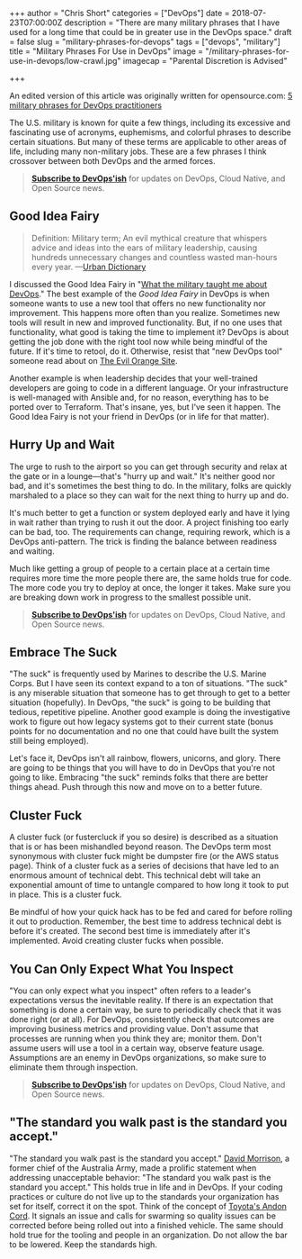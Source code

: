 +++
author = "Chris Short"
categories = ["DevOps"]
date = 2018-07-23T07:00:00Z
description = "There are many military phrases that I have used for a long time that could be in greater use in the DevOps space."
draft = false
slug = "military-phrases-for-devops"
tags = ["devops", "military"]
title = "Military Phrases For Use in DevOps"
image = "/military-phrases-for-use-in-devops/low-crawl.jpg"
imagecap = "Parental Discretion is Advised"

+++

An edited version of this article was originally written for opensource.com: [5 military phrases for DevOps practitioners](https://opensource.com/article/18/7/military-phrases-devops)

The U.S. military is known for quite a few things, including its excessive and fascinating use of acronyms, euphemisms, and colorful phrases to describe certain situations. But many of these terms are applicable to other areas of life, including many non-military jobs. These are a few phrases I think crossover between both DevOps and the armed forces.

> [**Subscribe to DevOps'ish**](/newsletter/) for updates on DevOps, Cloud Native, and Open Source news.

## Good Idea Fairy

> Definition: Military term; An evil mythical creature that whispers advice and ideas into the ears of military leadership, causing hundreds unnecessary changes and countless wasted man-hours every year. —[Urban Dictionary](https://www.urbandictionary.com/define.php?term=good%20idea%20fairy)

I discussed the Good Idea Fairy in "[What the military taught me about DevOps](/what-the-military-taught-me-about-devops/)." The best example of the *Good Idea Fairy* in DevOps is when someone wants to use a new tool that offers no new functionality nor improvement. This happens more often than you realize. Sometimes new tools will result in new and improved functionality. But, if no one uses that functionality, what good is taking the time to implement it? DevOps is about getting the job done with the right tool now while being mindful of the future. If it's time to retool, do it. Otherwise, resist that "new DevOps tool" someone read about on [The Evil Orange Site](https://news.ycombinator.com/).

Another example is when leadership decides that your well-trained developers are going to code in a different language. Or your infrastructure is well-managed with Ansible and, for no reason, everything has to be ported over to Terraform. That's insane, yes, but I've seen it happen. The Good Idea Fairy is not your friend in DevOps (or in life for that matter).

<!-- chrisshort.net Responsive -->
<script async src="//pagead2.googlesyndication.com/pagead/js/adsbygoogle.js"></script>
<ins class="adsbygoogle"
     style="display:block"
     data-ad-client="ca-pub-8972983586873269"
     data-ad-slot="1297095894"
     data-ad-format="auto"></ins>
<script>
   (adsbygoogle = window.adsbygoogle || []).push({});
</script>

## Hurry Up and Wait

The urge to rush to the airport so you can get through security and relax at the gate or in a lounge—that's "hurry up and wait." It's neither good nor bad, and it's sometimes the best thing to do. In the military, folks are quickly marshaled to a place so they can wait for the next thing to hurry up and do.

It's much better to get a function or system deployed early and have it lying in wait rather than trying to rush it out the door. A project finishing too early can be bad, too. The requirements can change, requiring rework, which is a DevOps anti-pattern. The trick is finding the balance between readiness and waiting.

Much like getting a group of people to a certain place at a certain time requires more time the more people there are, the same holds true for code. The more code you try to deploy at once, the longer it takes. Make sure you are breaking down work in progress to the smallest possible unit.

> [**Subscribe to DevOps'ish**](/newsletter/) for updates on DevOps, Cloud Native, and Open Source news.

## Embrace The Suck

"The suck" is frequently used by Marines to describe the U.S. Marine Corps. But I have seen its context expand to a ton of situations. "The suck" is any miserable situation that someone has to get through to get to a better situation (hopefully). In DevOps, "the suck" is going to be building that tedious, repetitive pipeline. Another good example is doing the investigative work to figure out how legacy systems got to their current state (bonus points for no documentation and no one that could have built the system still being employed).

Let's face it, DevOps isn't all rainbow, flowers, unicorns, and glory. There are going to be things that you will have to do in DevOps that you're not going to like. Embracing "the suck" reminds folks that there are better things ahead. Push through this now and move on to a better future.

<script async src="//pagead2.googlesyndication.com/pagead/js/adsbygoogle.js"></script>
<ins class="adsbygoogle"
     style="display:block; text-align:center;"
     data-ad-layout="in-article"
     data-ad-format="fluid"
     data-ad-client="ca-pub-8972983586873269"
     data-ad-slot="4663018952"></ins>
<script>
     (adsbygoogle = window.adsbygoogle || []).push({});
</script>

## Cluster Fuck

A cluster fuck (or fustercluck if you so desire) is described as a situation that is or has been mishandled beyond reason. The DevOps term most synonymous with cluster fuck might be dumpster fire (or the AWS status page). Think of a cluster fuck as a  series of decisions that have led to an enormous amount of technical debt. This technical debt will take an exponential amount of time to untangle compared to how long it took to put in place. This is a cluster fuck.

Be mindful of how your quick hack has to be fed and cared for before rolling it out to production. Remember, the best time to address technical debt is before it's created. The second best time is immediately after it's implemented. Avoid creating cluster fucks when possible.

<!-- chrisshort.net Responsive -->
<script async src="//pagead2.googlesyndication.com/pagead/js/adsbygoogle.js"></script>
<ins class="adsbygoogle"
     style="display:block"
     data-ad-client="ca-pub-8972983586873269"
     data-ad-slot="1297095894"
     data-ad-format="auto"></ins>
<script>
   (adsbygoogle = window.adsbygoogle || []).push({});
</script>

## You Can Only Expect What You Inspect

"You can only expect what you inspect" often refers to a leader's expectations versus the inevitable reality. If there is an expectation that something is done a certain way, be sure to periodically check that it was done right (or at all). For DevOps, consistently check that outcomes are improving business metrics and providing value. Don't assume that processes are running when you think they are; monitor them. Don't assume users will use a tool in a certain way, observe feature usage. Assumptions are an enemy in DevOps organizations, so make sure to eliminate them through inspection.

> [**Subscribe to DevOps'ish**](/newsletter/) for updates on DevOps, Cloud Native, and Open Source news.

## "The standard you walk past is the standard you accept."

"The standard you walk past is the standard you accept."
[David Morrison](https://en.wikiquote.org/wiki/David_Morrison), a former chief of the Australia Army, made a prolific statement when addressing unacceptable behavior: "The standard you walk past is the standard you accept." This holds true in life and in DevOps. If your coding practices or culture do not live up to the standards your organization has set for itself, correct it on the spot. Think of the concept of [Toyota's Andon Cord](https://itrevolution.com/kata/). It signals an issue and calls for swarming so quality issues can be corrected before being rolled out into a finished vehicle. The same should hold true for the tooling and people in an organization. Do not allow the bar to be lowered. Keep the standards high.

<script async src="//pagead2.googlesyndication.com/pagead/js/adsbygoogle.js"></script>
<ins class="adsbygoogle"
     style="display:block; text-align:center;"
     data-ad-layout="in-article"
     data-ad-format="fluid"
     data-ad-client="ca-pub-8972983586873269"
     data-ad-slot="4663018952"></ins>
<script>
     (adsbygoogle = window.adsbygoogle || []).push({});
</script>